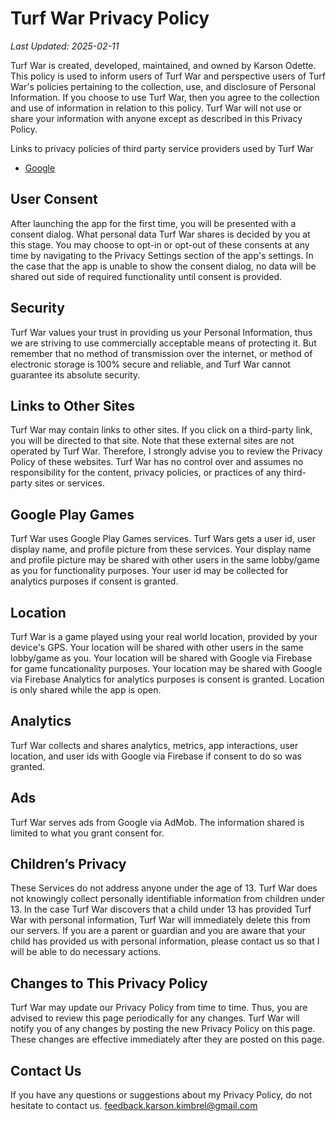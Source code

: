 # Turf War Privacy Policy
_Last Updated: 2025-02-11_  

Turf War is created, developed, maintained, and owned by Karson Odette. This policy is used to inform users of Turf War and perspective users of Turf War's policies pertaining to the collection, use, and disclosure of Personal Information. If you choose to use Turf War, then you agree to the collection and use of information in relation to this policy. Turf War will not use or share your information with anyone except as described in this Privacy Policy.

Links to privacy policies of third party service providers used by Turf War
* [Google](https://www.google.com/policies/privacy/)

## User Consent
After launching the app for the first time, you will be presented with a consent dialog. What personal data Turf War shares is decided by you at this stage. You may choose to opt-in or opt-out of these consents at any time by navigating to the Privacy Settings section of the app's settings. In the case that the app is unable to show the consent dialog, no data will be shared out side of required functionality until consent is provided. 

## Security
Turf War values your trust in providing us your Personal Information, thus we are striving to use commercially acceptable means of protecting it. But remember that no method of transmission over the internet, or method of electronic storage is 100% secure and reliable, and Turf War cannot guarantee its absolute security.

## Links to Other Sites
Turf War may contain links to other sites. If you click on a third-party link, you will be directed to that site. Note that these external sites are not operated by Turf War. Therefore, I strongly advise you to review the Privacy Policy of these websites. Turf War has no control over and assumes no responsibility for the content, privacy policies, or practices of any third-party sites or services.

## Google Play Games
Turf War uses Google Play Games services. Turf Wars gets a user id, user display name, and profile picture from these services. Your display name and profile picture may be shared with other users in the same lobby/game as you for functionality purposes. Your user id may be collected for analytics purposes if consent is granted. 

## Location
Turf War is a game played using your real world location, provided by your device's GPS. Your location will be shared with other users in the same lobby/game as you. Your location will be shared with Google via Firebase for game funcationality purposes. Your location may be shared with Google via Firebase Analytics for analytics purposes is consent is granted. Location is only shared while the app is open. 

## Analytics
Turf War collects and shares analytics, metrics, app interactions, user location, and user ids with Google via Firebase if consent to do so was granted. 

## Ads
Turf War serves ads from Google via AdMob. The information shared is limited to what you grant consent for. 

## Children’s Privacy
These Services do not address anyone under the age of 13\. Turf War does not knowingly collect personally identifiable information from children under 13\. In the case Turf War discovers that a child under 13 has provided Turf War with personal information, Turf War will immediately delete this from our servers. If you are a parent or guardian and you are aware that your child has provided us with personal information, please contact us so that I will be able to do necessary actions.

## Changes to This Privacy Policy
Turf War may update our Privacy Policy from time to time. Thus, you are advised to review this page periodically for any changes. Turf War will notify you of any changes by posting the new Privacy Policy on this page. These changes are effective immediately after they are posted on this page.

## Contact Us
If you have any questions or suggestions about my Privacy Policy, do not hesitate to contact us.
feedback.karson.kimbrel@gmail.com
